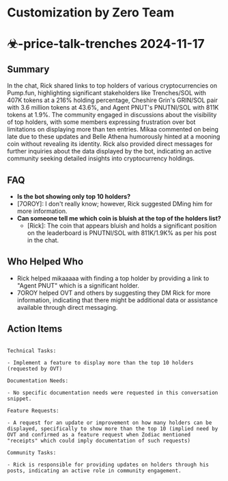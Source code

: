 # Customization by Zero Team

# ☣-price-talk-trenches 2024-11-17

## Summary
 In the chat, Rick shared links to top holders of various cryptocurrencies on Pump.fun, highlighting significant stakeholders like Trenches/SOL with 407K tokens at a 216% holding percentage, Cheshire Grin's GRIN/SOL pair with 3.6 million tokens at 43.6%, and Agent PNUT's PNUTNI/SOL with 811K tokens at 1.9%. The community engaged in discussions about the visibility of top holders, with some members expressing frustration over bot limitations on displaying more than ten entries. Mikaa commented on being late due to these updates and Belle Athena humorously hinted at a mooning coin without revealing its identity. Rick also provided direct messages for further inquiries about the data displayed by the bot, indicating an active community seeking detailed insights into cryptocurrency holdings.

## FAQ
 - **Is the bot showing only top 10 holders?**
  - [7OROY]: I don't really know; however, Rick suggested DMing him for more information.
- **Can someone tell me which coin is bluish at the top of the holders list?**
  - [Rick]: The coin that appears bluish and holds a significant position on the leaderboard is PNUTNI/SOL with 811K/1.9K% as per his post in the chat.

## Who Helped Who
 - Rick helped mikaaaaa with finding a top holder by providing a link to "Agent PNUT" which is a significant holder.
- 7OROY helped OVT and others by suggesting they DM Rick for more information, indicating that there might be additional data or assistance available through direct messaging.

## Action Items
 ```

Technical Tasks:

- Implement a feature to display more than the top 10 holders (requested by OVT)

Documentation Needs:

- No specific documentation needs were requested in this conversation snippet.

Feature Requests:

- A request for an update or improvement on how many holders can be displayed, specifically to show more than the top 10 (implied need by OVT and confirmed as a feature request when Zodiac mentioned "receipts" which could imply documentation of such requests)

Community Tasks:

- Rick is responsible for providing updates on holders through his posts, indicating an active role in community engagement.

```

